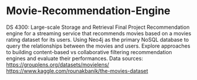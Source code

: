 # Movie-Recommendation-Engine
DS 4300: Large-scale Storage and Retrieval Final Project
Recommendation engine for a streaming service that recommends movies based on a movies rating dataset for its users.
Using Neo4j as the primary NoSQL database to query the relationships between the movies and users.
Explore approaches to building content-based vs collaborative filtering recommendation engines and evaluate their performances.
Data sources:
https://grouplens.org/datasets/movielens/
https://www.kaggle.com/rounakbanik/the-movies-dataset
